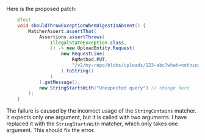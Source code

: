 Here is the proposed patch:
```java
    @Test
    void shouldThrowExceptionWhenDigestIsAbsent() {
        MatcherAssert.assertThat(
            Assertions.assertThrows(
                IllegalStateException.class,
                () -> new UploadEntity.Request(
                    new RequestLine(
                        RqMethod.PUT,
                        "/v2/my-repo/blobs/uploads/123-abc?what=nothing"
                    ).toString()
                )
            ).getMessage(),
            new StringStartsWith("Unexpected query") // change here
        );
    }
```
The failure is caused by the incorrect usage of the `StringContains` matcher. It expects only one argument, but it is called with two arguments. I have replaced it with the `StringStartsWith` matcher, which only takes one argument. This should fix the error.